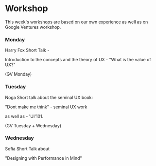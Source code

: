 # Workshop

This week's workshops are based on our own experience as well as on Google Ventures workshop.

### Monday
Harry Fox Short Talk -

Introduction to the concepts and the theory of UX -
"What is the value of UX?"

(GV Monday)

### Tuesday
Noga Short talk about the seminal UX book:

"Dont make me think" - seminal UX work

as well as - 'UI'101.

(GV Tuesday + Wednesday)

### Wednesday

Sofia Short Talk about

"Designing with Performance in Mind"
